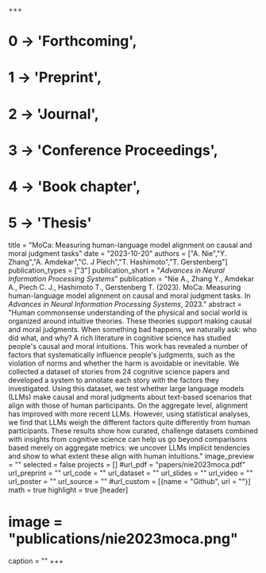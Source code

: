 +++
# 0 -> 'Forthcoming',
# 1 -> 'Preprint',
# 2 -> 'Journal',
# 3 -> 'Conference Proceedings',
# 4 -> 'Book chapter',
# 5 -> 'Thesis'

title = "MoCa: Measuring human-language model alignment on causal and moral judgment tasks"
date = "2023-10-20"
authors = ["A. Nie","Y. Zhang","A. Amdekar","C. J Piech","T. Hashimoto","T. Gerstenberg"]
publication_types = ["3"]
publication_short = "_Advances in Neural Information Processing Systems_"
publication = "Nie A., Zhang Y., Amdekar A., Piech C. J., Hashimoto T., Gerstenberg T. (2023). MoCa: Measuring human-language model alignment on causal and moral judgment tasks. In _Advances in Neural Information Processing Systems_, 2023."
abstract = "Human commonsense understanding of the physical and social world is organized around intuitive theories. These theories support making causal and moral judgments. When something bad happens, we naturally ask: who did what, and why? A rich literature in cognitive science has studied people's causal and moral intuitions. This work has revealed a number of factors that systematically influence people's judgments, such as the violation of norms and whether the harm is avoidable or inevitable. We collected a dataset of stories from 24 cognitive science papers and developed a system to annotate each story with the factors they investigated. Using this dataset, we test whether large language models (LLMs) make causal and moral judgments about text-based scenarios that align with those of human participants. On the aggregate level, alignment has improved with more recent LLMs. However, using statistical analyses, we find that LLMs weigh the different factors quite differently from human participants. These results show how curated, challenge datasets combined with insights from cognitive science can help us go beyond comparisons based merely on aggregate metrics: we uncover LLMs implicit tendencies and show to what extent these align with human intuitions."
image_preview = ""
selected = false
projects = []
#url_pdf = "papers/nie2023moca.pdf"
url_preprint = ""
url_code = ""
url_dataset = ""
url_slides = ""
url_video = ""
url_poster = ""
url_source = ""
#url_custom = [{name = "Github", url = ""}]
math = true
highlight = true
[header]
# image = "publications/nie2023moca.png"
caption = ""
+++